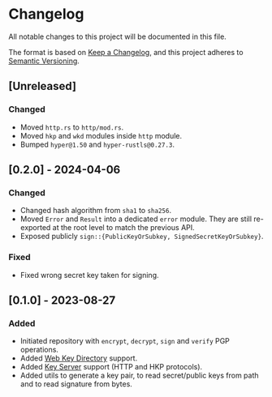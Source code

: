 # Changelog

All notable changes to this project will be documented in this file.

The format is based on [Keep a Changelog](https://keepachangelog.com/en/1.0.0/),
and this project adheres to [Semantic Versioning](https://semver.org/spec/v2.0.0.html).

## [Unreleased]

### Changed

- Moved `http.rs` to `http/mod.rs`.
- Moved `hkp` and `wkd` modules inside `http` module.
- Bumped `hyper@1.50` and `hyper-rustls@0.27.3`.

## [0.2.0] - 2024-04-06

### Changed

- Changed hash algorithm from `sha1` to `sha256`.
- Moved `Error` and `Result` into a dedicated `error` module. They are still re-exported at the root level to match the previous API.
- Exposed publicly `sign::{PublicKeyOrSubkey, SignedSecretKeyOrSubkey}`.

### Fixed

- Fixed wrong secret key taken for signing.

## [0.1.0] - 2023-08-27

### Added

- Initiated repository with `encrypt`, `decrypt`, `sign` and `verify` PGP operations.
- Added [Web Key Directory](https://wiki.gnupg.org/WKD) support.
- Added [Key Server](https://en.wikipedia.org/wiki/Key_server_(cryptographic)) support (HTTP and HKP protocols).
- Added utils to generate a key pair, to read secret/public keys from path and to read signature from bytes.
